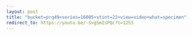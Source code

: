 ```yaml
---
layout: post
title: "bucket=prq49+series=16005+stint=22+view=video+what=specimen"
redirect_to: https://youtu.be/-SvgSmIsPQc?t=1253
---
```

